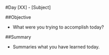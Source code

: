 #Day [XX] - [Subject]

##Objective        
- What were you trying to accomplish today? 

##Summary 
- Summaries what you have learned today. 
